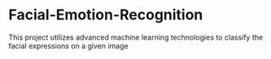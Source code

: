 # Facial-Emotion-Recognition
This project utilizes advanced machine learning technologies to classify the facial expressions on a given image
